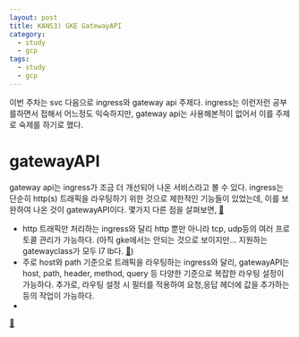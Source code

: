 ```yaml
---
layout: post
title: KANS3) GKE GatewayAPI
category:
  - study
  - gcp
tags:
  - study
  - gcp
---
```


이번 주차는 svc 다음으로 ingress와 gateway api 주제다. ingress는 이런저런 공부를하면서 접해서 어느정도 익숙하지만, gateway api는 사용해본적이 없어서 이를 주제로 숙제를 하기로 했다. 


# gatewayAPI

gateway api는 ingress가 조금 더 개선되어 나온 서비스라고 볼 수 있다. ingress는 단순히 http(s) 트래픽을 라우팅하기 위한 것으로 제한적인 기능들이 있었는데, 이를 보완하여 나온 것이 gatewayAPI이다.
몇가지 다른 점을 살펴보면, [🔗](https://konghq.com/blog/engineering/gateway-api-vs-ingress)
- http 트래픽만 처리하는 ingress와 달리 http 뿐만 아니라 tcp, udp등의 여러 프로토콜 관리가 가능하다. (아직 gke에서는 안되는 것으로 보이지만... 지원하는 gatewayclass가 모두 l7 lb다. [🔗](https://cloud.google.com/kubernetes-engine/docs/how-to/gatewayclass-capabilities))
- 주로 host와 path 기준으로 트래픽을 라우팅하는 ingress와 달리, gatewayAPI는 host, path, header, method, query 등 다양한 기준으로 복잡한 라우팅 설정이 가능하다. 추가로, 라우팅 설정 시 필터를 적용하여 요청,응답 헤더에 값을 추가하는 등의 작업이 가능하다.
- 


[🔗](https://konghq.com/blog/engineering/gateway-api-vs-ingress)
